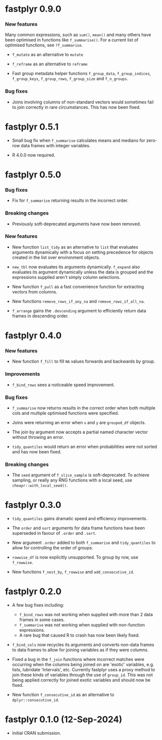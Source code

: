 # fastplyr 0.9.0

### New features

Many common expressions, such as `sum()`, `mean()` and many others have been 
optimised in functions like `f_summarise()`. For a current list of 
optimised functions, see `?f_summarise`.

- `f_mutate` as an alternative to `mutate`

- `f_reframe` as an alternative to `reframe`

- Fast group metadata helper functions `f_group_data`, `f_group_indices`, 
`f_group_keys`, `f_group_rows`, `f_group_size` and `f_n_groups`.

### Bug fixes

- Joins involving columns of non-standard vectors would sometimes fail to join
correctly in rare circumstances. This has now been fixed.

# fastplyr 0.5.1

- Small bug fix when `f_summarise` calculates means and medians 
for zero-row data frames with integer variables.

- R 4.0.0 now required.

# fastplyr 0.5.0

### Bug fixes

- Fix for `f_summarise` returning results in the incorrect order.

### Breaking changes

- Previously soft-deprecated arguments have now been removed.

### New features

- New function `list_tidy` as an alternative to `list` that evaluates 
arguments dynamically with a focus on setting precedence for objects created
in the list over environment objects.

- `new_tbl` now evaluates its arguments dynamically. `f_expand` also 
evaluates its argument dynamically unless the data is grouped and the 
expressions supplied aren't simply column selections.

- New function `f_pull` as a fast convenience function for extracting 
vectors from columns.

- New functions `remove_rows_if_any_na` and `remove_rows_if_all_na`.

- `f_arrange` gains the `.descending` argument to efficiently 
return data frames in descending order.

# fastplyr 0.4.0

### New features

- New function `f_fill` to fill `NA` values forwards and backwards by group.

### Improvements

- `f_bind_rows` sees a noticeable speed improvement.

### Bug fixes

- `f_summarise` now returns results in the correct order when both 
multiple cols and multiple optimised functions were specified.

- Joins were returning an error when `x` and `y` are `grouped_df` objects.

- The join by argument now accepts a partial named 
character vector without throwing an error.

- `tidy_quantiles` would return an error when probabilities were not sorted and
has now been fixed.

### Breaking changes

- The `seed` argument of `f_slice_sample` is soft-deprecated. To achieve 
sampling, or really any RNG functions with a local seed, 
use `cheapr::with_local_seed()`.

# fastplyr 0.3.0

* `tidy_quantiles` gains dramatic speed and efficiency improvements.

* The `order` and `sort` arguments for data frame functions have been 
superseded in favour of `.order` and `.sort`.

* New argument `.order` added to both `f_summarise` and `tidy_quantiles` 
to allow for controlling the order of groups.

* `rowwise_df` is now explicitly unsupported. To group by row, use `f_rowwise`.

* New functions `f_nest_by`, `f_rowwise` and `add_consecutive_id`.

# fastplyr 0.2.0

* A few bug fixes including: 
  * `f_bind_rows` was not working when supplied with more than 2 data frames in
some cases.
  * `f_summarise` was not working when supplied with non-function expressions.
  * A rare bug that caused R to crash has now been likely fixed.


* `f_bind_cols` now recycles its arguments and converts non-data frames
to data frames to allow for joining variables as if they were columns.

* Fixed a bug in the `f_join` functions where incorrect matches were 
occurring when the columns being joined on are 'exotic' variables, e.g. 
lists, lubridate 'Intervals', etc. Currently fastplyr uses a proxy method to 
join these kinds of variables through the use of `group_id`. This was not being
applied correctly for joined exotic variables and should now be fixed.

* New function `f_consecutive_id` as an alternative to `dplyr::consecutive_id`.

# fastplyr 0.1.0 (12-Sep-2024)

* Initial CRAN submission.
